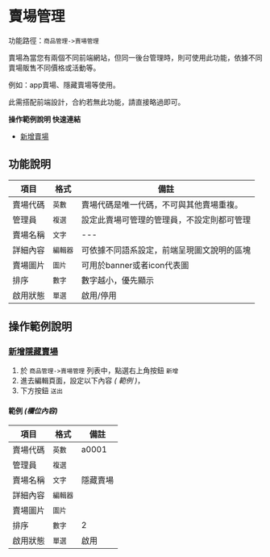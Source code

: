 #  賣場管理

功能路徑：`商品管理->賣場管理`

賣場為當您有兩個不同前端網站，但同一後台管理時，則可使用此功能，依據不同賣場販售不同價格或活動等。

例如：app賣場、隱藏賣場等使用。

此需搭配前端設計，合約若無此功能，請直接略過即可。

**操作範例說明 快速連結**

* [新增賣場](/guide/product-market#新增賣場)

##  功能說明

| 項目  | 格式 | 備註 |
|---|---|---|
|賣場代碼|`英數`|賣場代碼是唯一代碼，不可與其他賣場重複。|
|管理員|`複選`|設定此賣場可管理的管理員，不設定則都可管理|
|賣場名稱|`文字`|---|
|詳細內容|`編輯器`|可依據不同語系設定，前端呈現圖文說明的區塊|
|賣場圖片|`圖片`|可用於banner或者icon代表圖|
|排序|`數字`|數字越小，優先顯示|
|啟用狀態|`單選`|啟用/停用|





##  操作範例說明

### [新增隱藏賣場](/guide/product-market#新增賣場)

1. 於 `商品管理->賣場管理` 列表中，點選右上角按鈕 `新增` 
2. 進去編輯頁面，設定以下內容 _( 範例 )_，
3. 下方按鈕 `送出`

#### 範例 _(欄位內容)_

| 項目  | 格式 | 備註 |
|---|---|---|
|賣場代碼|`英數`|a0001|
|管理員|`複選`||
|賣場名稱|`文字`|隱藏賣場|
|詳細內容|`編輯器`||
|賣場圖片|`圖片`||
|排序|`數字`|2|
|啟用狀態|`單選`|啟用|

